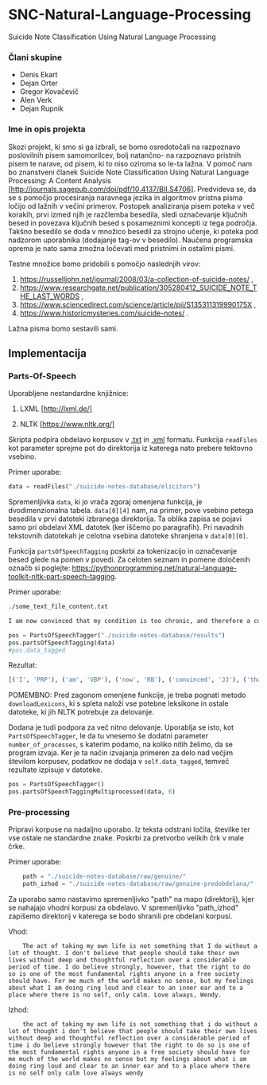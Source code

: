 # SNC-Natural-Language-Processing
Suicide Note Classification Using Natural Language Processing

### Člani skupine

- Denis Ekart
- Dejan Orter
- Gregor Kovačevič
- Alen Verk
- Dejan Rupnik

### Ime in opis projekta

Skozi projekt, ki smo si ga izbrali, se bomo osredotočali na razpoznavo poslovilnih pisem samomorilcev, bolj natančno- na razpoznavo pristnih pisem te narave, od pisem, ki to niso oziroma so le-ta lažna. V pomoč nam bo znanstveni članek Suicide Note Classification Using Natural Language Processing: A Content Analysis [http://journals.sagepub.com/doi/pdf/10.4137/BII.S4706]. Predvideva se, da se s pomočjo procesiranja naravnega jezika in algoritmov pristna pisma ločijo od lažnih v večini primerov. Postopek analiziranja pisem poteka v več korakih, prvi izmed njih je razčlemba besedila, sledi označevanje ključnih besed in povezava ključnih besed s posameznimi koncepti iz tega področja. Takšno besedilo se doda v množico besedil za strojno učenje, ki poteka pod nadzorom uporabnika (dodajanje tag-ov v besedilo). Naučena programska oprema je nato sama zmožna ločevati med pristnimi in ostalimi pismi.  

Testne množice bomo pridobili s pomočjo naslednjih virov:

1. https://russelljohn.net/journal/2008/03/a-collection-of-suicide-notes/ ,
2. https://www.researchgate.net/publication/305280412_SUICIDE_NOTE_THE_LAST_WORDS ,
3. https://www.sciencedirect.com/science/article/pii/S135311319990175X ,
4. https://www.historicmysteries.com/suicide-notes/ .

Lažna pisma bomo sestavili sami.



## Implementacija

### Parts-Of-Speech
Uporabljene nestandardne knjižnice: 

1. LXML [http://lxml.de/]

2. NLTK [https://www.nltk.org/]


Skripta podpira obdelavo korpusov v <u>.txt</u> in <u>.xml</u> formatu. Funkcija `readFiles` kot parameter sprejme pot do direktorija iz katerega nato prebere tektovno vsebino.

Primer uporabe:

```python
data = readFiles("./suicide-notes-database/elicitors")
```

Spremenljivka `data`, ki jo vrača zgoraj omenjena funkcija, je dvodimenzionalna tabela. `data[0][4]` nam, na primer, pove vsebino petega besedila v prvi datoteki izbranega direktorija. Ta oblika zapisa se pojavi samo pri obdelavi XML datotek (ker iščemo po paragrafih). Pri navadnih tekstovnih datotekah je celotna vsebina datoteke shranjena v `data[0][0]`.

Funkcija `partsOfSpeechTagging` poskrbi za tokenizacijo in označevanje besed glede na pomen v povedi. Za celoten seznam in pomene določenih označb si poglejte: https://pythonprogramming.net/natural-language-toolkit-nltk-part-speech-tagging. 

Primer uporabe:

```txt
./some_text_file_content.txt

I am now convinced that my condition is too chronic, and therefore a cure is doubtful. All of a sudden all will and determination to fight has left me. I did desperately want to get well. But it was not to be–I am defeated and exhausted physically and emotionally. Try not to grieve. Be glad I am at least free from the miseries and loneliness I have endured for so long.
```

```python
pos = PartsOfSpeechTagger("./suicide-notes-database/results")
pos.partsOfSpeechTagging(data)
#pos.data_tagged
```

Rezultat:

```python
[('I', 'PRP'), ('am', 'VBP'), ('now', 'RB'), ('convinced', 'JJ'), ('that', 'IN'), ('my', 'PRP$'), ('condition', 'NN'), ('is', 'VBZ'), ('too', 'RB'), ('chronic', 'JJ'), (',', ','), ('and', 'CC'), ('therefore', 'RB'), ('a', 'DT'), ('cure', 'NN'), ('is', 'VBZ'), ('doubtful', 'JJ'), ('.', '.'), ('All', 'DT'), ('of', 'IN'), ('a', 'DT'), ('sudden', 'JJ'), ('all', 'DT'), ('will', 'MD'), ('and', 'CC'), ('determination', 'NN'), ('to', 'TO'), ('fight', 'NN'), ('has', 'VBZ'), ('left', 'VBN'), ('me', 'PRP'), ('.', '.'), ('I', 'PRP'), ('did', 'VBD'), ('desperately', 'RB'), ('want', 'VB'), ('to', 'TO'), ('get', 'VB'), ('well', 'RB'), ('.', '.'), ('But', 'CC'), ('it', 'PRP'), ('was', 'VBD'), ('not', 'RB'), ('to', 'TO'), ('be\xe2\x80\x93I', 'VB'), ('am', 'VBP'), ('defeated', 'VBN'), ('and', 'CC'), ('exhausted', 'VBN'), ('physically', 'RB'), ('and', 'CC'), ('emotionally', 'RB'), ('.', '.'), ('Try', 'VB'), ('not', 'RB'), ('to', 'TO'), ('grieve', 'VB'), ('.', '.'), ('Be', 'NNP'), ('glad', 'JJ'), ('I', 'PRP'), ('am', 'VBP'), ('at', 'IN'), ('least', 'JJS'), ('free', 'JJ'), ('from', 'IN'), ('the', 'DT'), ('miseries', 'NNS'), ('and', 'CC'), ('loneliness', 'NN'), ('I', 'PRP'), ('have', 'VBP'), ('endured', 'VBN'), ('for', 'IN'), ('so', 'RB'), ('long', 'RB'), ('.', '.')]
```

POMEMBNO: Pred zagonom omenjene funkcije, je treba pognati metodo `downloadLexicons`, ki s spleta naloži vse potebne leksikone in ostale datoteke, ki jih NLTK potrebuje za delovanje.

Dodana je tudi podpora za več nitno delovanje. Uporablja se isto, kot `PartsOfSpeechTagger`, le da tu vnesemo še dodatni parameter `number_of_processes`, s katerim podamo, na koliko nitih želimo, da se program izvaja. Ker je ta način izvajanja primeren za delo nad večjim številom korpusev, podatkov ne dodaja v `self.data_tagged`, temveč rezultate izpisuje v datoteke.

```python
pos = PartsOfSpeechTagger()
pos.partsOfSpeechTaggingMultiprocessed(data, 6)
```

### Pre-processing
Pripravi korpuse na nadaljno uporabo. Iz teksta odstrani ločila, številke ter vse ostale ne standardne znake. Poskrbi za pretvorbo velikih črk v male črke.

Primer uporabe:

```python
    path = "./suicide-notes-database/raw/genuine/"
    path_izhod = "./suicide-notes-database/raw/genuine-predobdelana/"
```

Za uporabo samo nastavimo spremenljivko "path" na mapo (direktorij), kjer se nahajajo vhodni korpusi za obdelavo. V spremenljivko "path_izhod" zapišemo direktorij v katerega se bodo shranili pre obdelani korpusi.

Vhod:

```text
    The act of taking my own life is not something that I do without a lot of thought. I don't believe that people should take their own lives without deep and thoughtful reflection over a considerable period of time. I do believe strongly, however, that the right to do so is one of the most fundamental rights anyone in a free society should have. For me much of the world makes no sense, but my feelings about what I am doing ring loud and clear to an inner ear and to a place where there is no self, only calm. Love always, Wendy.
```

Izhod:

```text
	the act of taking my own life is not something that i do without a lot of thought i don't believe that people should take their own lives without deep and thoughtful reflection over a considerable period of time i do believe strongly however that the right to do so is one of the most fundamental rights anyone in a free society should have for me much of the world makes no sense but my feelings about what i am doing ring loud and clear to an inner ear and to a place where there is no self only calm love always wendy
```
